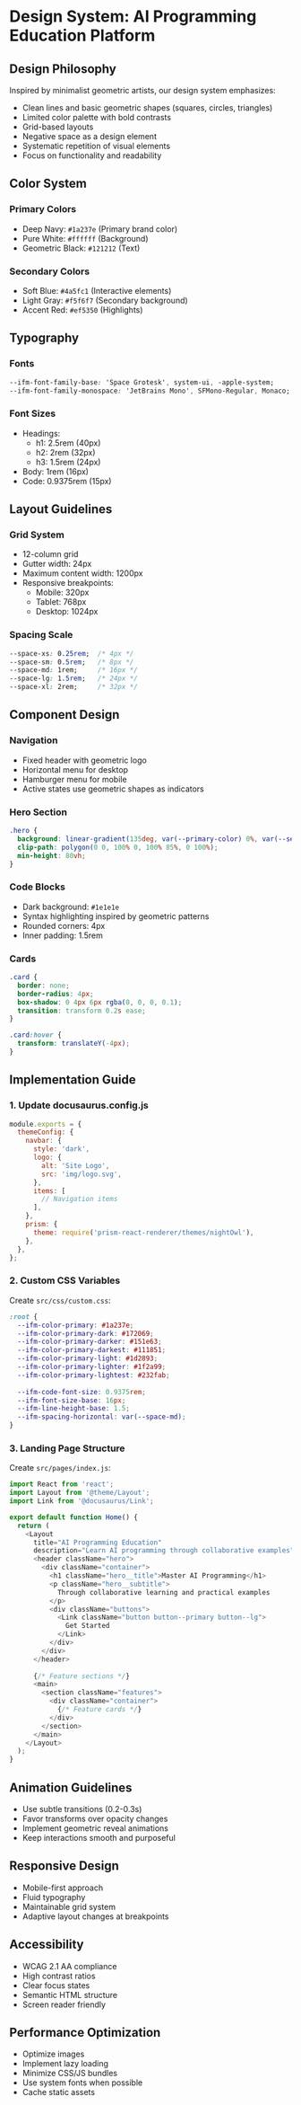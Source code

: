 # Design System: AI Programming Education Platform

## Design Philosophy
Inspired by minimalist geometric artists, our design system emphasizes:
- Clean lines and basic geometric shapes (squares, circles, triangles)
- Limited color palette with bold contrasts
- Grid-based layouts
- Negative space as a design element
- Systematic repetition of visual elements
- Focus on functionality and readability

## Color System
### Primary Colors
- Deep Navy: `#1a237e` (Primary brand color)
- Pure White: `#ffffff` (Background)
- Geometric Black: `#121212` (Text)

### Secondary Colors
- Soft Blue: `#4a5fc1` (Interactive elements)
- Light Gray: `#f5f6f7` (Secondary background)
- Accent Red: `#ef5350` (Highlights)

## Typography
### Fonts
```css
--ifm-font-family-base: 'Space Grotesk', system-ui, -apple-system;
--ifm-font-family-monospace: 'JetBrains Mono', SFMono-Regular, Monaco;
```

### Font Sizes
- Headings:
  - h1: 2.5rem (40px)
  - h2: 2rem (32px)
  - h3: 1.5rem (24px)
- Body: 1rem (16px)
- Code: 0.9375rem (15px)

## Layout Guidelines
### Grid System
- 12-column grid
- Gutter width: 24px
- Maximum content width: 1200px
- Responsive breakpoints:
  - Mobile: 320px
  - Tablet: 768px
  - Desktop: 1024px

### Spacing Scale
```css
--space-xs: 0.25rem;  /* 4px */
--space-sm: 0.5rem;   /* 8px */
--space-md: 1rem;     /* 16px */
--space-lg: 1.5rem;   /* 24px */
--space-xl: 2rem;     /* 32px */
```

## Component Design

### Navigation
- Fixed header with geometric logo
- Horizontal menu for desktop
- Hamburger menu for mobile
- Active states use geometric shapes as indicators

### Hero Section
```css
.hero {
  background: linear-gradient(135deg, var(--primary-color) 0%, var(--secondary-color) 100%);
  clip-path: polygon(0 0, 100% 0, 100% 85%, 0 100%);
  min-height: 80vh;
}
```

### Code Blocks
- Dark background: `#1e1e1e`
- Syntax highlighting inspired by geometric patterns
- Rounded corners: 4px
- Inner padding: 1.5rem

### Cards
```css
.card {
  border: none;
  border-radius: 4px;
  box-shadow: 0 4px 6px rgba(0, 0, 0, 0.1);
  transition: transform 0.2s ease;
}

.card:hover {
  transform: translateY(-4px);
}
```

## Implementation Guide

### 1. Update docusaurus.config.js
```javascript
module.exports = {
  themeConfig: {
    navbar: {
      style: 'dark',
      logo: {
        alt: 'Site Logo',
        src: 'img/logo.svg',
      },
      items: [
        // Navigation items
      ],
    },
    prism: {
      theme: require('prism-react-renderer/themes/nightOwl'),
    },
  },
};
```

### 2. Custom CSS Variables
Create `src/css/custom.css`:
```css
:root {
  --ifm-color-primary: #1a237e;
  --ifm-color-primary-dark: #172069;
  --ifm-color-primary-darker: #151e63;
  --ifm-color-primary-darkest: #111851;
  --ifm-color-primary-light: #1d2893;
  --ifm-color-primary-lighter: #1f2a99;
  --ifm-color-primary-lightest: #232fab;
  
  --ifm-code-font-size: 0.9375rem;
  --ifm-font-size-base: 16px;
  --ifm-line-height-base: 1.5;
  --ifm-spacing-horizontal: var(--space-md);
}
```

### 3. Landing Page Structure
Create `src/pages/index.js`:
```javascript
import React from 'react';
import Layout from '@theme/Layout';
import Link from '@docusaurus/Link';

export default function Home() {
  return (
    <Layout
      title="AI Programming Education"
      description="Learn AI programming through collaborative examples">
      <header className="hero">
        <div className="container">
          <h1 className="hero__title">Master AI Programming</h1>
          <p className="hero__subtitle">
            Through collaborative learning and practical examples
          </p>
          <div className="buttons">
            <Link className="button button--primary button--lg">
              Get Started
            </Link>
          </div>
        </div>
      </header>
      
      {/* Feature sections */}
      <main>
        <section className="features">
          <div className="container">
            {/* Feature cards */}
          </div>
        </section>
      </main>
    </Layout>
  );
}
```

## Animation Guidelines
- Use subtle transitions (0.2-0.3s)
- Favor transforms over opacity changes
- Implement geometric reveal animations
- Keep interactions smooth and purposeful

## Responsive Design
- Mobile-first approach
- Fluid typography
- Maintainable grid system
- Adaptive layout changes at breakpoints

## Accessibility
- WCAG 2.1 AA compliance
- High contrast ratios
- Clear focus states
- Semantic HTML structure
- Screen reader friendly

## Performance Optimization
- Optimize images
- Implement lazy loading
- Minimize CSS/JS bundles
- Use system fonts when possible
- Cache static assets